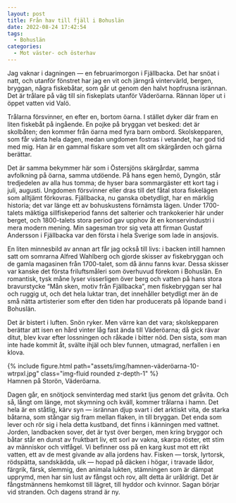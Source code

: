 ```yaml
---
layout: post
title: Från hav till fjäll i Bohuslän
date: 2022-08-24 17:42:54
tags: 
  - Bohuslän 
categories: 
  - Mot väster- och österhav
---
```


Jag vaknar i dagningen &mdash; en februarimorgon i Fjällbacka. Det har snöat i natt, och utanför fönstret har jag en vit och järngrå vintervärld, bergen, bryggan, några fiskebåtar, som går ut genom den halvt hopfrusna isrännan. Det är trålare på väg till sin fiskeplats utanför Väderöarna. Rännan löper ut i öppet vatten vid Valö.

Trålarna försvinner, en efter en, bortom öarna. I stället dyker där fram en liten fiskebåt på ingående. En pojke på bryggan vet besked: det är skolbåten; den kommer från öarna med fyra barn ombord. Skolskepparen, som får vänta hela dagen, medan ungdomen fostras i vetandet, har god tid med mig. Han är en gammal fiskare som vet allt om skärgården och gärna berättar.

Det är samma bekymmer här som i Östersjöns skärgårdar, samma avfolkning på öarna, samma utdöende. På hans egen hemö, Dyngön, står tredjedelen av alla hus tomma; de hyser bara sommargäster ett kort tag i juli, augusti. Ungdomen försvinner eller dras till det fåtal stora fiskelägen som alltjämt förkovras. Fjällbacka, nu ganska obetydligt, har en märklig historia; det var länge ett av bohuskustens förnämsta lägen. Under 1700-talets mäktiga sillfiskeperiod fanns det salterier och trankokerier här under berget, och 1800-talets stora period gav upphov åt en konservindustri i mera modern mening. Min sagesman tror sig veta att firman Gustaf Andersson i Fjällbacka var den första i hela Sverige som lade in ansjovis.

En liten minnesbild av annan art får jag också till livs: i backen intill hamnen satt om somrarna Alfred Wahlberg och gjorde skisser av fiskebryggan och de gamla magasinen från 1700-talet, som då ännu fanns kvar. Dessa skisser var kanske det första friluftsmåleri som överhuvud förekom i Bohuslän. En romantisk, tysk måne lyser visserligen över berg och vatten på hans stora bravurstycke &#8220;Mån sken, motiv från Fjällbacka&#8221;, men fiskebryggan ser hal och ruggig ut, och det hela luktar tran, det innehåller betydligt mer än de små nätta artisterier som efter den tiden har producerats på löpande band i Bohuslän.

Det är bistert i luften. Snön ryker. Men värre kan det vara; skolskepparen berättar att isen en hård vinter låg fast ända till Väderöarna; då gick rävar ditut, blev kvar efter lossningen och råkade i bitter nöd. Den sista, som man inte hade kommit åt, svälte ihjäl och blev funnen, utmagrad, nerfallen i en klova.

<div class="row mt-3">
    <div class="col-sm mt-3 mt-md-0">
        {% include figure.html path="assets/img/hamnen-väderöarna-10-wtrpxl.jpg" class="img-fluid rounded z-depth-1" %}
    </div>
</div>
<div class="caption">
    Hamnen på Storön, Väderöarna.
</div>

Dagen går, en snötjock senvinterdag med starkt ljus genom det gråvita. Och så, långt om länge, mot skymning och kväll, kommer trålarna i hamn. Det hela är en ståtlig, kärv syn &mdash; isrännan djup svart i det arktiskt vita, de starka båtarna, som stångar sig fram mellan flaken, in till bryggan. Det enda som lever och rör sig i hela detta kustband, det finns i känningen med vattnet. Jorden, landbacken sover, det är tyst över bergen, men kring bryggor och båtar står en dunst av fruktbart liv, ett sorl av vakna, skarpa röster, ett stim av människor och vitfågel. Vi befinner oss på en karg kust mot ett rikt vatten, ett av de mest givande av alla jordens hav. Fisken &mdash; torsk, lyrtorsk, rödspätta, sandskädda, ulk &mdash; hopad på däcken i högar, i travade lådor, färgrik, färsk, slemmig, den animala lukten, stämningen som är dämpat upprymd, men har sin lust av fångst och rov, allt detta är uråldrigt. Det är fångstmännens hemkomst till lägret, till hyddor och kvinnor. Sagan börjar vid stranden. Och dagens strand är ny.

